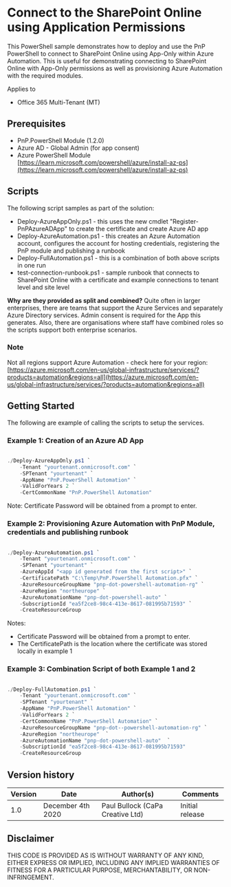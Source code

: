 # Connect to the SharePoint Online using Application Permissions

This PowerShell sample demonstrates how to deploy and use the PnP PowerShell to connect to SharePoint Online
using App-Only within Azure Automation. This is useful for demonstrating connecting to SharePoint Online with App-Only permissions
as well as provisioning Azure Automation with the required modules.

Applies to

- Office 365 Multi-Tenant (MT)

## Prerequisites

- PnP.PowerShell Module (1.2.0)
- Azure AD - Global Admin (for app consent)
- Azure PowerShell Module [https://learn.microsoft.com/powershell/azure/install-az-ps](https://learn.microsoft.com/powershell/azure/install-az-ps)

## Scripts

The following script samples as part of the solution:

- Deploy-AzureAppOnly.ps1 - this uses the new cmdlet "Register-PnPAzureADApp" to create the certificate and create Azure AD app
- Deploy-AzureAutomation.ps1 - this creates an Azure Automation account, configures the account for hosting credentials, registering the PnP module and publishing a runbook
- Deploy-FullAutomation.ps1 - this is a combination of both above scripts in one run
- test-connection-runbook.ps1 - sample runbook that connects to SharePoint Online with a certificate and example connections to tenant level and site level

**Why are they provided as split and combined?**
Quite often in larger enterprises, there are teams that support the Azure Services and separately Azure Directory services. Admin consent is required for the App this generates. Also, there are organisations where staff have combined roles so the scripts support both enterprise scenarios.

### Note
Not all regions support Azure Automation - check here for your region: [https://azure.microsoft.com/en-us/global-infrastructure/services/?products=automation&regions=all](https://azure.microsoft.com/en-us/global-infrastructure/services/?products=automation&regions=all)

## Getting Started

The following are example of calling the scripts to setup the services.

### Example 1: Creation of an Azure AD App

```powershell

./Deploy-AzureAppOnly.ps1 `
    -Tenant "yourtenant.onmicrosoft.com" `
    -SPTenant "yourtenant" `
    -AppName "PnP.PowerShell Automation" `
    -ValidForYears 2 `
    -CertCommonName "PnP.PowerShell Automation"

```
Note: Certificate Password will be obtained from a prompt to enter.


### Example 2: Provisioning Azure Automation with PnP Module, credentials and publishing runbook

```powershell

./Deploy-AzureAutomation.ps1 `
    -Tenant "yourtenant.onmicrosoft.com" `
    -SPTenant "yourtenant" `
    -AzureAppId "<app id generated from the first script>" `
    -CertificatePath "C:\Temp\PnP.PowerShell Automation.pfx" `
    -AzureResourceGroupName "pnp-dot-powershell-automation-rg" `
    -AzureRegion "northeurope" `
    -AzureAutomationName "pnp-dot-powershell-auto" `
    -SubscriptionId "ea5f2ce8-98c4-413e-8617-081995b71593" `
    -CreateResourceGroup

```

Notes:
- Certificate Password will be obtained from a prompt to enter.
- The CertificatePath is the location where the certificate was stored locally in example 1

### Example 3: Combination Script of both Example 1 and 2

```powershell

./Deploy-FullAutomation.ps1 `
    -Tenant "yourtenant.onmicrosoft.com" `
    -SPTenant "yourtenant" `
    -AppName "PnP.PowerShell Automation" `
    -ValidForYears 2 `
    -CertCommonName "PnP.PowerShell Automation" `
    -AzureResourceGroupName "pnp-dot--powershell-automation-rg" `
    -AzureRegion "northeurope"  `
    -AzureAutomationName "pnp-dot-powershell-auto"  `
    -SubscriptionId "ea5f2ce8-98c4-413e-8617-081995b71593"
    -CreateResourceGroup
```

## Version history ##
Version  | Date | Author(s) | Comments
---------| ---- | --------- | ---------|
1.0  | December 4th 2020 | Paul Bullock (CaPa Creative Ltd) | Initial release


## **Disclaimer** 
THIS CODE IS PROVIDED AS IS WITHOUT WARRANTY OF ANY KIND, EITHER EXPRESS OR IMPLIED, INCLUDING ANY IMPLIED WARRANTIES OF FITNESS FOR A PARTICULAR PURPOSE, MERCHANTABILITY, OR NON-INFRINGEMENT.